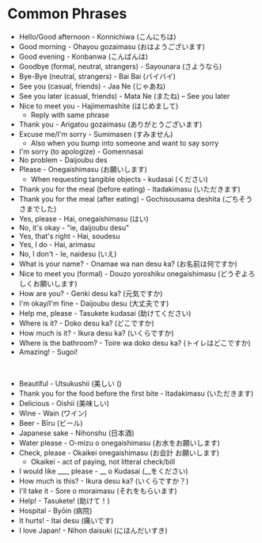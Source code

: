 # Common Phrases
- Hello/Good afternoon - Konnichiwa (こんにちは)
- Good morning - Ohayou gozaimasu (おはようございます)
- Good evening - Konbanwa (こんばんは)
- Goodbye (formal, neutral, strangers) - Sayounara (さようなら)
- Bye-Bye (neutral, strangers) - Bai Bai (バイバイ)
- See you (casual, friends) - Jaa Ne (じゃあね)
- See you later (casual, friends) - Mata Ne (またね) – See you later
- Nice to meet you - Hajimemashite (はじめまして)
  - Reply with same phrase
- Thank you - Arigatou gozaimasu (ありがとうございます)
- Excuse me/I'm sorry - Sumimasen (すみません)
  - Also when you bump into someone and want to say sorry
- I'm sorry (to apologize) - Gomennasai
- No problem - Daijoubu des
- Please - Onegaishimasu (お願いします)
  - When requesting tangible objects - kudasai (ください)
- Thank you for the meal (before eating) - Itadakimasu (いただきます)
- Thank you for the meal (after eating) - Gochisousama deshita (ごちそうさまでした)
- Yes, please - Hai, onegaishimasu (はい)
- No, it's okay - "ie, daijoubu desu"
- Yes, that's right - Hai, soudesu
- Yes, I do - Hai, arimasu
- No, I don't - Ie, naidesu (いえ)
- What is your name? - Onamae wa nan desu ka? (お名前は何ですか)
- Nice to meet you (formal) - Douzo yoroshiku onegaishimasu (どうぞよろしくお願いします)
- How are you? - Genki desu ka? (元気ですか)
- I'm okay/I'm fine - Daijoubu desu (大丈夫です)
- Help me, please - Tasukete kudasai (助けてください)
- Where is it? - Doko desu ka? (どこですか)
- How much is it? - Ikura desu ka? (いくらですか)
- Where is the bathroom? - Toire wa doko desu ka? (トイレはどこですか)
- Amazing! - Sugoi!

<br/>

- Beautiful - Utsukushii  (美しい ()
- Thank you for the food before the first bite - Itadakimasu (いただきます)
- Delicious - Oishii (美味しい)
- Wine - Wain (ワイン) 
- Beer - Bīru (ビール) 
- Japanese sake - Nihonshu (日本酒) 
- Water please - O-mizu o onegaishimasu (お水をお願いします) 
- Check, please - Okaikei onegaishimasu (お会計 お願いします)
  - Okaikei - act of paying, not litteral check/bill
- I would like ___, please - __ o Kudasai (__をください) 
- How much is this? - Ikura desu ka? (いくらですか？) 
- I'll take it - Sore o moraimasu (それをもらいます) 
- Help! - Tasukete! (助けて！) 
- Hospital - Byōin (病院) 
- It hurts! - Itai desu (痛いです) 
- I love Japan! - Nihon daisuki (にほんだいすき) 
